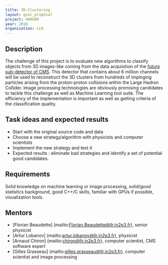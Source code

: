 ```yaml
---
title: 3D-Clustering
layout: gsoc_proposal
project: HARhRD
year: 2018
organization: LLR
---
```


## Description

The challenge of this project is to evaluate new algorithms to classify 
objects from 3D images-like coming from the data acquisition of the [future 
sub-detector of CMS](https://cds.cern.ch/record/2020886). This detector 
that contains about 6 million channels will be used to reconstruct the 3D 
clusters from hundreds of impinging particles arising from the proton-proton 
collisions within the Large Hadron Collider. Image processing technologies 
are obviously promising candidates to tackle this challenge as well as 
Machine Learning  tool suite. The efficiency of the implementation is 
important as well as getting criteria of the classification quality.  

## Task ideas and expected results
 * Start with the original source code and data
 * Choose a new strategy/algorithm with physicists and computer scientists
 * Implement the new strategy and test it
 * Expected results : eliminate bad strategies and identify a set of 
   potential good candidates.

## Requirements
Solid knowledge on machine learning or image processing, solid/good statistics 
background, good C++/C skills, familiar with GPUs if possible, 
visualization tools.

## Mentors 
  * [Florian Beaudette] (mailto:Florian.Beaudette@llr.in2p3.fr), senior physicist
  * [Artur Lobanov] (mailto:artur.lobanov@llr.in2p3.fr), physicist
  * [Arnaud Chiron] (mailto:chiron@llr.in2p3.fr), computer scientist, CMS software expert
  * [Gilles Grasseau] (mailto:gilles.grasseau@llr.in2p3.fr), computer scientist and image processing
  
